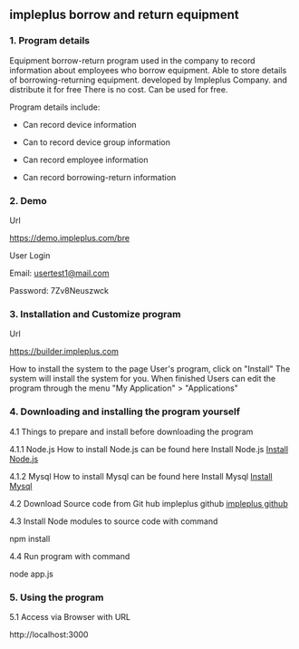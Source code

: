 <h2>impleplus borrow and return equipment</h2>

<h3>1. Program details</h3>

Equipment borrow-return program used in the company to record information about employees who borrow equipment. Able to store details of borrowing-returning equipment. developed by Impleplus Company. and distribute it for free There is no cost. Can be used for free.

Program details include:

- Can record device information

- Can to record device group information

- Can record employee information

- Can record borrowing-return information

<h3>2. Demo</h3>

Url

https://demo.impleplus.com/bre

User Login

Email: usertest1@mail.com

Password: 7Zv8Neuszwck

<h3>3. Installation and Customize program</h3>

Url

https://builder.impleplus.com

How to install the system to the page User's program, click on "Install" The system will install the system for you. When finished Users can edit the program through the menu "My Application" > "Applications"

<h3>4. Downloading and installing the program yourself</h3>

4.1 Things to prepare and install before downloading the program

4.1.1 Node.js How to install Node.js can be found here Install Node.js <a href="https://nodejs.org/en/learn/getting-started/how-to-install-nodejs" target="_blank">Install Node.js</a>

4.1.2 Mysql How to install Mysql can be found here Install Mysql  <a href="https://dev.mysql.com/doc/mysql-installation-excerpt/5.7/en/preface.html" target="_blank">Install Mysql</a>

4.2 Download Source code from Git hub impleplus github <a href="https://github.com/impleplus" target="_blank">impleplus github</a>

4.3 Install Node modules to source code with command

npm install

4.4 Run program with command

node app.js

<h3>5. Using the program</h3>

5.1 Access via Browser with URL

http://localhost:3000

